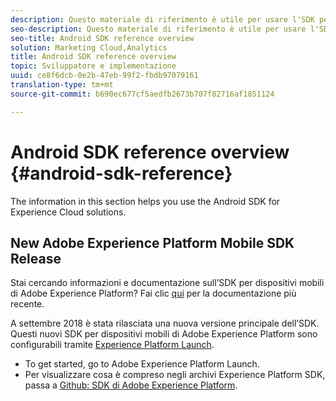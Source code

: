 ```yaml
---
description: Questo materiale di riferimento è utile per usare l'SDK per Android per le soluzioni Experience Cloud.
seo-description: Questo materiale di riferimento è utile per usare l'SDK per Android per le soluzioni Experience Cloud.
seo-title: Android SDK reference overview
solution: Marketing Cloud,Analytics
title: Android SDK reference overview
topic: Sviluppatore e implementazione
uuid: ce8f6dcb-0e2b-47eb-99f2-fbdb97079161
translation-type: tm+mt
source-git-commit: b690ec677cf5aedfb2673b707f82716af1851124

---
```



# Android SDK reference overview {#android-sdk-reference}

The information in this section helps you use the Android SDK for Experience Cloud solutions.

## New Adobe Experience Platform Mobile SDK Release

Stai cercando informazioni e documentazione sull’SDK per dispositivi mobili di Adobe Experience Platform? Fai clic [qui](https://aep-sdks.gitbook.io/docs/) per la documentazione più recente.

A settembre 2018 è stata rilasciata una nuova versione principale dell’SDK. Questi nuovi SDK per dispositivi mobili di Adobe Experience Platform sono configurabili tramite [Experience Platform Launch](https://www.adobe.com/experience-platform/launch.html).

* To get started, go to Adobe Experience Platform Launch.
* Per visualizzare cosa è compreso negli archivi Experience Platform SDK, passa a [Github: SDK di Adobe Experience Platform](https://github.com/Adobe-Marketing-Cloud/acp-sdks).
